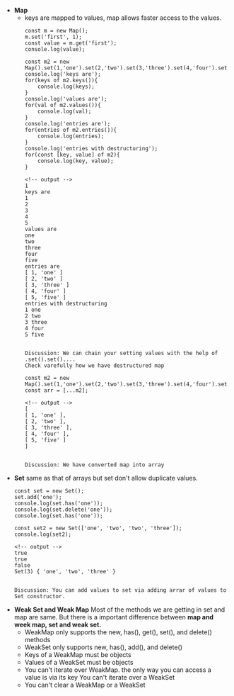 - **Map**
    - keys are mapped to values, map allows faster access to the values.
        ```
        const m = new Map();
        m.set('first', 1);
        const value = m.get('first');
        console.log(value);

        const m2 = new Map().set(1,'one').set(2,'two').set(3,'three').set(4,'four').set(5,'five');
        console.log('keys are');
        for(keys of m2.keys()){
            console.log(keys);
        }
        console.log('values are');
        for(val of m2.values()){
            console.log(val);
        }
        console.log('entries are');
        for(entries of m2.entries()){
            console.log(entries);
        }
        console.log('entries with destructuring');
        for(const [key, value] of m2){
            console.log(key, value);
        }

        <!-- output -->
        1
        keys are
        1
        2
        3
        4
        5
        values are
        one
        two
        three
        four
        five
        entries are
        [ 1, 'one' ]
        [ 2, 'two' ]
        [ 3, 'three' ]
        [ 4, 'four' ]
        [ 5, 'five' ]
        entries with destructuring
        1 one
        2 two
        3 three
        4 four
        5 five


        Discussion: We can chain your setting values with the help of .set().set()....
        Check varefully how we have destructured map
        ```
        ```
        const m2 = new Map().set(1,'one').set(2,'two').set(3,'three').set(4,'four').set(5,'five');
        const arr = [...m2];

        <!-- output -->
        [
        [ 1, 'one' ],
        [ 2, 'two' ],
        [ 3, 'three' ],
        [ 4, 'four' ],
        [ 5, 'five' ]
        ]


        Discussion: We have converted map into array
        ```
- **Set** same as that of arrays but set don't allow duplicate values.
    ```
    const set = new Set();
    set.add('one');
    console.log(set.has('one')); 
    console.log(set.delete('one')); 
    console.log(set.has('one'));

    const set2 = new Set(['one', 'two', 'two', 'three']);
    console.log(set2);

    <!-- output -->
    true
    true
    false
    Set(3) { 'one', 'two', 'three' }


    Discussion: You can add values to set via adding arrar of values to Set constructor.
    ```
- **Weak Set and Weak Map** Most of the methods we are getting in set and map are same. But there is a important difference between **map and week map, set and weak set.**
    - WeakMap only supports the new, has(), get(), set(), and delete() methods
    - WeakSet only supports new, has(), add(), and delete()
    - Keys of a WeakMap must be objects
    - Values of a WeakSet must be objects
    - You can't iterate over WeakMap. the only way you can access a value is via its key You can't iterate over a WeakSet
    - You can't clear a WeakMap or a WeakSet